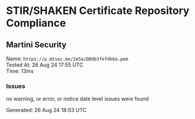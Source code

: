 # STIR/SHAKEN Certificate Repository Compliance

## Martini Security

Name: `https://p.mtsec.me/2e5a/Q0Ub3fefdk6a.pem`\
Tested At: 26 Aug 24 17:55 UTC\
Time: 13ms

### Issues

no warning, or error, or notice date level issues were found

Generated: 26 Aug 24 18:03 UTC